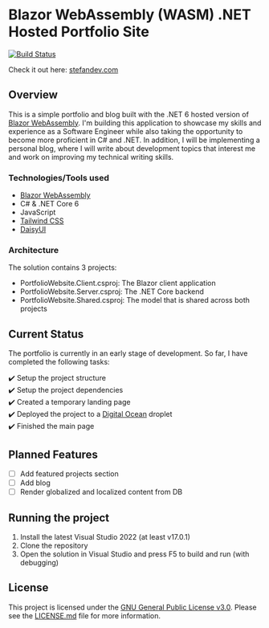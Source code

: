 # Blazor WebAssembly (WASM) .NET Hosted Portfolio Site

[![Build Status](https://dev.azure.com/stefan-dev-1/BlazorPortfolioWebsite/_apis/build/status/StefanM98.BlazorPortfolioWebsite?branchName=main)](https://dev.azure.com/stefan-dev-1/BlazorPortfolioWebsite/_build/latest?definitionId=1&branchName=main)

Check it out here: [stefandev.com](https://stefandev.com)

## Overview 
This is a simple portfolio and blog built with the .NET 6 hosted version of [Blazor WebAssembly](https://dotnet.microsoft.com/en-us/apps/aspnet/web-apps/blazor). I'm building this application to showcase my skills and experience as a Software Engineer while also taking the opportunity to become more proficient in C# and .NET. In addition, I will be implementing a personal blog, where I will write about development topics that interest me and work on improving my technical writing skills.

### Technologies/Tools used
- [Blazor WebAssembly](https://dotnet.microsoft.com/en-us/apps/aspnet/web-apps/blazor)
- C# & .NET Core 6
- JavaScript
- [Tailwind CSS](https://tailwindcss.com/)
- [DaisyUI](https://daisyui.com/)

### Architecture
The solution contains 3 projects:
- PortfolioWebsite.Client.csproj: The Blazor client application
- PortfolioWebsite.Server.csproj: The .NET Core backend
- PortfolioWebsite.Shared.csproj: The model that is shared across both projects

## Current Status
The portfolio is currently in an early stage of development. So far, I have completed the following tasks:

:heavy_check_mark: Setup the project structure \
:heavy_check_mark: Setup the project dependencies \
:heavy_check_mark: Created a temporary landing page \
:heavy_check_mark: Deployed the project to a [Digital Ocean](https://www.digitalocean.com/) droplet \
:heavy_check_mark: Finished the main page

## Planned Features
- [ ] Add featured projects section
- [ ] Add blog
- [ ] Render globalized and localized content from DB

## Running the project
1. Install the latest Visual Studio 2022 (at least v17.0.1)
2. Clone the repository
3. Open the solution in Visual Studio and press F5 to build and run (with debugging)

## License
This project is licensed under the [GNU General Public License v3.0](https://www.gnu.org/licenses/gpl-3.0.en.html).
Please see the [LICENSE.md](LICENSE.md) file for more information.
